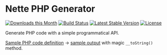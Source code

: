 Nette PHP Generator
===================

[![Downloads this Month](https://img.shields.io/packagist/dm/nette/php-generator.svg)](https://packagist.org/packages/nette/php-generator)
[![Build Status](https://travis-ci.org/nette/php-generator.svg?branch=master)](https://travis-ci.org/nette/php-generator)
[![Latest Stable Version](https://poser.pugx.org/nette/php-generator/v/stable)](https://github.com/nette/php-generator/releases)
[![License](https://img.shields.io/badge/license-New%20BSD-blue.svg)](https://github.com/nette/php-generator/blob/master/license.md)

Generate PHP code with a simple programmatical API.

[Sample PHP code definition](https://github.com/nette/php-generator/blob/master/tests/PhpGenerator/ClassType.phpt) &rarr; [sample output](https://github.com/nette/php-generator/blob/master/tests/PhpGenerator/ClassType.expect) with magic ```__toString()``` method.
